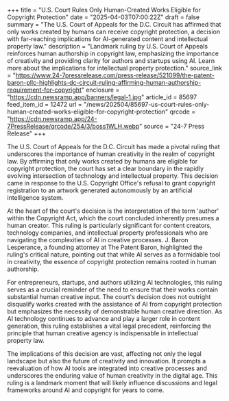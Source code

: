 +++
title = "U.S. Court Rules Only Human-Created Works Eligible for Copyright Protection"
date = "2025-04-03T07:00:22Z"
draft = false
summary = "The U.S. Court of Appeals for the D.C. Circuit has affirmed that only works created by humans can receive copyright protection, a decision with far-reaching implications for AI-generated content and intellectual property law."
description = "Landmark ruling by U.S. Court of Appeals reinforces human authorship in copyright law, emphasizing the importance of creativity and providing clarity for authors and startups using AI. Learn more about the implications for intellectual property protection."
source_link = "https://www.24-7pressrelease.com/press-release/521099/the-patent-baron-pllc-highlights-dc-circuit-ruling-affirming-human-authorship-requirement-for-copyright"
enclosure = "https://cdn.newsramp.app/banners/legal-1.jpg"
article_id = 85697
feed_item_id = 12472
url = "/news/202504/85697-us-court-rules-only-human-created-works-eligible-for-copyright-protection"
qrcode = "https://cdn.newsramp.app/24-7PressRelease/qrcode/254/3/boss1WLH.webp"
source = "24-7 Press Release"
+++

<p>The U.S. Court of Appeals for the D.C. Circuit has made a pivotal ruling that underscores the importance of human creativity in the realm of copyright law. By affirming that only works created by humans are eligible for copyright protection, the court has set a clear boundary in the rapidly evolving intersection of technology and intellectual property. This decision came in response to the U.S. Copyright Office's refusal to grant copyright registration to an artwork generated autonomously by an artificial intelligence system.</p><p>At the heart of the court's decision is the interpretation of the term 'author' within the Copyright Act, which the court concluded inherently presumes a human creator. This ruling is particularly significant for content creators, technology companies, and intellectual property professionals who are navigating the complexities of AI in creative processes. J. Baron Lesperance, a founding attorney at The Patent Baron, highlighted the ruling's critical nature, pointing out that while AI serves as a formidable tool in creativity, the essence of copyright protection remains rooted in human authorship.</p><p>For entrepreneurs, startups, and authors utilizing AI technologies, this ruling serves as a crucial reminder of the need to ensure that their works contain substantial human creative input. The court's decision does not outright disqualify works created with the assistance of AI from copyright protection but emphasizes the necessity of demonstrable human creative direction. As AI technology continues to advance and play a larger role in content generation, this ruling establishes a vital legal precedent, reinforcing the principle that human creative agency is indispensable in intellectual property law.</p><p>The implications of this decision are vast, affecting not only the legal landscape but also the future of creativity and innovation. It prompts a reevaluation of how AI tools are integrated into creative processes and underscores the enduring value of human creativity in the digital age. This ruling is a landmark moment that will likely influence discussions and legal frameworks around AI and copyright for years to come.</p>